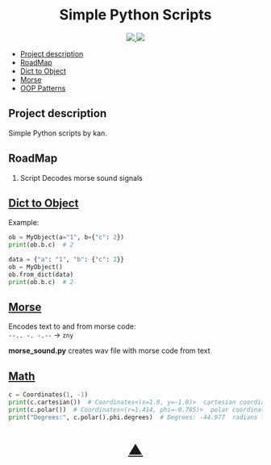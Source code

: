 <h1 align="center">Simple Python Scripts</h1>

<p align="center">
  <a href="https://github.com/TheK4n">
    <img src="https://img.shields.io/github/followers/TheK4n?label=Follow&style=social">
  </a>
  <a href="https://github.com/TheK4n/scripts">
    <img src="https://img.shields.io/github/stars/TheK4n/scripts?style=social">
  </a>
</p>

* [Project description](#chapter-0)
* [RoadMap](#chapter-1)
* [Dict to Object](#chapter-2)
* [Morse](#chapter-3)
* [OOP Patterns](#chapter-4)


<a id="chapter-0"></a>
## Project description 

Simple Python scripts by kan.


<a id="chapter-1"></a>
## RoadMap

1. Script Decodes morse sound signals 


<a id="chapter-2"></a>
[<h2>Dict to Object</h2>](misc/7_dict_to_object/)

Example:
```python
ob = MyObject(a="1", b={"c": 2})
print(ob.b.c)  # 2
```

```python
data = {"a": "1", "b": {"c": 2}}
ob = MyObject()
ob.from_dict(data)
print(ob.b.c)  # 2
```


<a id="chapter-3"></a>
[<h2>Morse</h2>](misc/9_morse/)

Encodes text to and from morse code:\
```--.. -. -.--``` -> ```zny```

**morse_sound.py** creates wav file with morse code from text


<a id="chapter-3"></a>
[<h2>Math</h2>](misc/1_math/coordinates.py)

```python
c = Coordinates(1, -1)
print(c.cartesian())  # Coordinates<(x=1.0, y=-1.0)>  cartesian coordiantes
print(c.polar())  # Coordinates<(r=1.414, phi=-0.785)>  polar coordinates
print("Degrees:", c.polar().phi.degrees)  # Degrees: -44.977  radians to degrees
```


<h1 align="center"><a href="#top">▲</a></h1>
